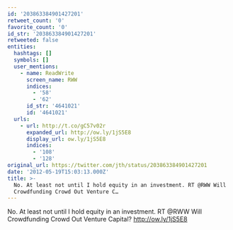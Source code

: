 ```yaml
---
id: '203863384901427201'
retweet_count: '0'
favorite_count: '0'
id_str: '203863384901427201'
retweeted: false
entities:
  hashtags: []
  symbols: []
  user_mentions:
    - name: ReadWrite
      screen_name: RWW
      indices:
        - '58'
        - '62'
      id_str: '4641021'
      id: '4641021'
  urls:
    - url: http://t.co/gC57v02r
      expanded_url: http://ow.ly/1jS5E8
      display_url: ow.ly/1jS5E8
      indices:
        - '108'
        - '128'
original_url: https://twitter.com/jth/status/203863384901427201
date: '2012-05-19T15:03:13.000Z'
title: >-
  No. At least not until I hold equity in an investment. RT @RWW Will
  Crowdfunding Crowd Out Venture C…
---
```


No. At least not until I hold equity in an investment. RT @RWW Will Crowdfunding Crowd Out Venture Capital? http://ow.ly/1jS5E8